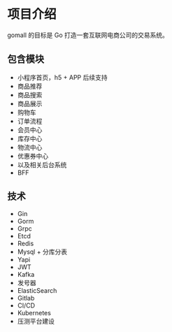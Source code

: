 # 项目介绍

gomall 的目标是 Go 打造一套互联网电商公司的交易系统。

## 包含模块

* 小程序首页，h5 + APP 后续支持
* 商品推荐
* 商品搜索
* 商品展示
* 购物车
* 订单流程
* 会员中心
* 库存中心
* 物流中心
* 优惠券中心
* 以及相关后台系统
* BFF

## 技术

* Gin
* Gorm
* Grpc
* Etcd
* Redis
* Mysql + 分库分表
* Yapi
* JWT
* Kafka
* 发号器
* ElasticSearch
* Gitlab 
* CI/CD
* Kubernetes
* 压测平台建设